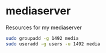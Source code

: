 # mediaserver
Resources for my mediaserver

```bash
sudo groupadd -g 1492 media
sudo useradd -g users -u 1492 media
```
